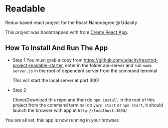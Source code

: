 # Readable
Redux based react project for the React Nanodegree @ Udacity

This project was bootstrapped with from [Create React App](https://github.com/facebookincubator/create-react-app).

## How To Install And Run The App

* Step 1
  You must grab a copy from https://github.com/udacity/reactnd-project-readable-starter, enter in the folder api-server and run `node server.js` in the root of dependent server from the command terminal

  This will start the local server at port 3001

* Step 2

  Clone/Download this repo and then do `npm install` in the root of this project from the command terminal
  do `yarn start` or `npm start`, it should launch the browser with app at `http://localhost:3000/`

You are all set, this app is now running in your browser.